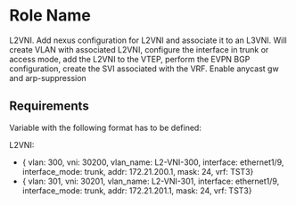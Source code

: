 Role Name
=========

L2VNI.
Add nexus configuration for L2VNI and associate it to an L3VNI. Will create VLAN with associated L2VNI, configure the interface in trunk or access mode, add the L2VNI to the VTEP, perform the EVPN BGP configuration, create the SVI associated with the VRF. Enable anycast gw and arp-suppression

Requirements
------------

Variable with the following format has to be defined:

L2VNI:
  - { vlan: 300, vni: 30200, vlan_name: L2-VNI-300, interface: ethernet1/9, interface_mode: trunk, addr: 172.21.200.1, mask: 24,  vrf: TST3}
  - { vlan: 301, vni: 30201, vlan_name: L2-VNI-301, interface: ethernet1/9, interface_mode: trunk, addr: 172.21.201.1, mask: 24,  vrf: TST3} 


